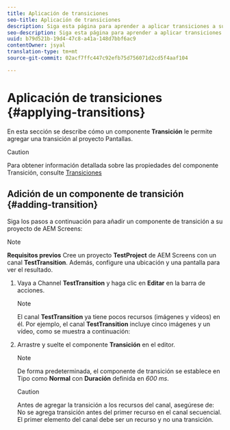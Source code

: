 ```yaml
---
title: Aplicación de transiciones
seo-title: Aplicación de transiciones
description: Siga esta página para aprender a aplicar transiciones a sus proyectos de Pantallas.
seo-description: Siga esta página para aprender a aplicar transiciones a sus proyectos de Pantallas.
uuid: b79d521b-19d4-47c8-a41a-148d7bbf6ac9
contentOwner: jsyal
translation-type: tm+mt
source-git-commit: 02acf7ffc447c92efb75d756071d2cd5f4aaf104

---
```



# Aplicación de transiciones {#applying-transitions}

En esta sección se describe cómo un componente **Transición** le permite agregar una transición al proyecto Pantallas.


>[!CAUTION]
>
>Para obtener información detallada sobre las propiedades del componente Transición, consulte [Transiciones](adding-components-to-a-channel.md#transition)

## Adición de un componente de transición {#adding-transition}

Siga los pasos a continuación para añadir un componente de transición a su proyecto de AEM Screens:

>[!NOTE]
>
>**Requisitos previos**
> Cree un proyecto **TestProject** de AEM Screens con un canal **TestTransition**. Además, configure una ubicación y una pantalla para ver el resultado.

1. Vaya a Channel **TestTransition** y haga clic en **Editar** en la barra de acciones.



   >[!NOTE]
   >
   >El canal **TestTransition** ya tiene pocos recursos (imágenes y vídeos) en él. Por ejemplo, el canal **TestTransition** incluye cinco imágenes y un vídeo, como se muestra a continuación:



1. Arrastre y suelte el componente **Transición** en el editor.

   > [!NOTE]
   >
   >De forma predeterminada, el componente de transición se establece en Tipo como **Normal** con **Duración** definida en *600 ms*.


   >[!CAUTION]
   >
   >Antes de agregar la transición a los recursos del canal, asegúrese de:
No se agrega transición antes del primer recurso en el canal secuencial. El primer elemento del canal debe ser un recurso y no una transición.
